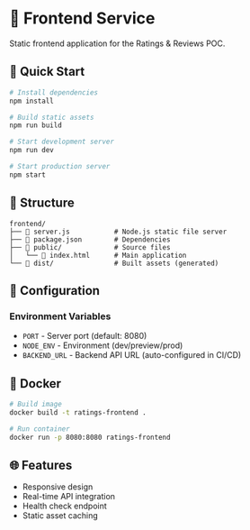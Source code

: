 # 🎨 Frontend Service

Static frontend application for the Ratings & Reviews POC.

## 🚀 Quick Start

```bash
# Install dependencies
npm install

# Build static assets
npm run build

# Start development server
npm run dev

# Start production server
npm start
```

## 📁 Structure

```
frontend/
├── 📄 server.js           # Node.js static file server
├── 📄 package.json        # Dependencies
├── 📁 public/             # Source files
│   └── 📄 index.html      # Main application
└── 📁 dist/               # Built assets (generated)
```

## 🔧 Configuration

### Environment Variables
- `PORT` - Server port (default: 8080)
- `NODE_ENV` - Environment (dev/preview/prod)
- `BACKEND_URL` - Backend API URL (auto-configured in CI/CD)

## 🐳 Docker

```bash
# Build image
docker build -t ratings-frontend .

# Run container
docker run -p 8080:8080 ratings-frontend
```

## 🌐 Features

- Responsive design
- Real-time API integration
- Health check endpoint
- Static asset caching